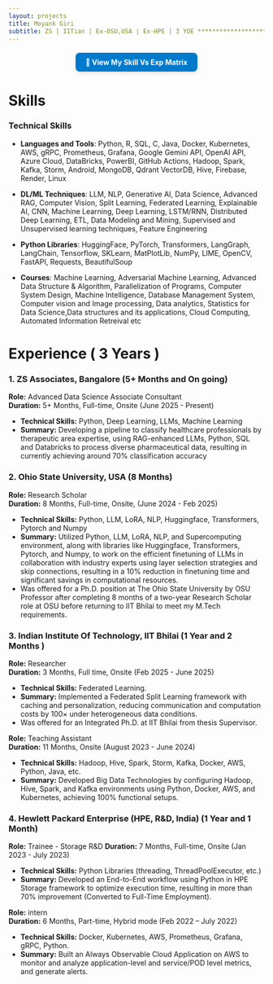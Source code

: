 ```yaml
---
layout: projects
title: Moyank Giri
subtitle: ZS | IITian | Ex-OSU,USA | Ex-HPE | 3 YOE ************************************************ Adv DS Associate Consultant @ ZS, Alumni of IIT, 3YOE, Ex Scho @ OSU-US, Ex-HPE, MTech-DSAI, BTech-CSE & 2 publications in journals and conference, Skilled in ML, NLP, DS, GenAI & EdgeAI etc
---
```

  <p style="text-align: center; margin-top: 20px;">
    <a href="https://drive.google.com/file/d/1QBbX0Nok78xT5ry_4--1UwdyKhS3O1fG/view?usp=drive_link" target="_blank" style="
      display: inline-block;
      padding: 10px 20px;
      background-color: #007acc;
      color: white;
      text-decoration: none;
      font-weight: bold;
      border-radius: 8px;
      box-shadow: 0 4px 6px rgba(0,0,0,0.1);
      transition: background-color 0.3s ease;">
      📄 View My Skill Vs Exp Matrix
    </a>
  </p>

# Skills
### Technical Skills

* **Languages and Tools**: Python, R, SQL, C, Java, Docker, Kubernetes, AWS, gRPC, Prometheus, Grafana, Google Gemini API, OpenAI API, Azure Cloud, DataBricks, PowerBI, GitHub Actions, Hadoop, Spark, Kafka, Storm, Android, MongoDB, Qdrant VectorDB, Hive, Firebase, Render, Linux  

* **DL/ML Techniques**: LLM, NLP, Generative AI, Data Science, Advanced RAG, Computer Vision, Split Learning, Federated Learning, Explainable AI, CNN, Machine Learning, Deep Learning, LSTM/RNN, Distributed Deep Learning, ETL, Data Modeling and Mining, Supervised and Unsupervised learning techniques, Feature Engineering  

* **Python Libraries**: HuggingFace, PyTorch, Transformers, LangGraph, LangChain, Tensorflow, SKLearn, MatPlotLib, NumPy, LIME, OpenCV, FastAPI, Requests, BeautifulSoup  

* **Courses**: Machine Learning, Adversarial Machine Learning, Advanced Data Structure & Algorithm, Parallelization of Programs, Computer System Design, Machine Intelligence, Database Management System, Computer vision and Image processing, Data analytics, Statistics for Data Science,Data structures and its applications, Cloud Computing, Automated Information Retreival etc

# Experience ( 3 Years )

### 1. ZS Associates, Bangalore (5+ Months and On going)
**Role:** Advanced Data Science Associate Consultant  
**Duration:** 5+ Months, Full-time, Onsite (June 2025 - Present)  
- **Technical Skills:** Python, Deep Learning, LLMs, Machine Learning
- **Summary:** Developing a pipeline to classify healthcare professionals by therapeutic area expertise, using RAG-enhanced LLMs, Python, SQL and Databricks to process diverse pharmaceutical data, resulting in currently achieving around 70% classification accuracy  

### 2. Ohio State University, USA (8 Months)
**Role:** Research Scholar  
**Duration:** 8 Months, Full-time, Onsite, (June 2024 - Feb 2025)  
- **Technical Skills:** Python, LLM, LoRA, NLP, Huggingface, Transformers, Pytorch and Numpy  
- **Summary:** Utilized Python, LLM, LoRA, NLP, and Supercomputing environment, along with libraries like Huggingface, Transformers, Pytorch, and Numpy, to work on the efficient finetuning of LLMs in collaboration with industry experts using layer selection strategies and skip connections, resulting in a 10% reduction in finetuning time and significant savings in computational resources.
- Was offered for a Ph.D. position at The Ohio State University by OSU Professor after completing 8 months of a two-year Research Scholar role at OSU before returning to IIT Bhilai to meet my M.Tech requirements.
  
### 3. Indian Institute Of Technology, IIT Bhilai (1 Year and 2 Months )
**Role:** Researcher  
**Duration:** 3 Months, Full time, Onsite  (Feb 2025 - June 2025)  
- **Technical Skills:** Federated Learning.
- **Summary:** Implemented a Federated Split Learning framework with caching and personalization, reducing communication and computation costs by 100× under heterogeneous data conditions.
- Was offered for an Integrated Ph.D. at IIT Bhilai from thesis Supervisor.  

**Role:** Teaching Assistant  
**Duration:** 11 Months, Onsite  (August 2023 - June 2024)  
- **Technical Skills:** Hadoop, Hive, Spark, Storm, Kafka, Docker, AWS, Python, Java, etc.  
- **Summary:** Developed Big Data Technologies by configuring Hadoop, Hive, Spark, and Kafka environments using Python, Docker, AWS, and Kubernetes, achieving 100% functional setups.  

### 4. Hewlett Packard Enterprise (HPE, R&D, India)  (1 Year and 1 Month)
**Role:** Trainee - Storage R&D 
**Duration:** 7 Months, Full-time, Onsite (Jan 2023 - July 2023)  
- **Technical Skills:** Python Libraries (threading, ThreadPoolExecutor, etc.)
- **Summary:** Developed an End-to-End workflow using Python in HPE Storage framework to optimize execution time, resulting in more than 70% improvement (Converted to Full-Time Employment).


**Role:** intern  
**Duration:** 6 Months, Part-time, Hybrid mode (Feb 2022 – July 2022)  
- **Technical Skills:** Docker, Kubernetes, AWS, Prometheus, Grafana, gRPC, Python.  
- **Summary:** Built an Always Observable Cloud Application on AWS to monitor and analyze application-level and service/POD level metrics, and generate alerts.  

